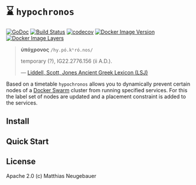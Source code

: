 # :hourglass: `hypochronos`

[![GoDoc](https://godoc.org/github.com/mtneug/hypochronos?status.png)](https://godoc.org/github.com/mtneug/hypochronos)
[![Build Status](https://travis-ci.org/mtneug/hypochronos.svg?branch=master)](https://travis-ci.org/mtneug/hypochronos)
[![codecov](https://codecov.io/gh/mtneug/hypochronos/branch/master/graph/badge.svg)](https://codecov.io/gh/mtneug/hypochronos)
[![Docker Image Version](https://images.microbadger.com/badges/version/mtneug/hypochronosd.svg)](https://hub.docker.com/r/mtneug/hypochronosd/)
[![Docker Image Layers](https://images.microbadger.com/badges/image/mtneug/hypochronosd.svg)](https://microbadger.com/images/mtneug/hypochronosd)

> **ὑπόχρονος** `/hy.pó.kʰró.nos/`<br>
>
> temporary (?), IG22.2776.156 (ii A.D.).
>
> — [Liddell, Scott, Jones Ancient Greek Lexicon (LSJ)](https://lsj.translatum.gr/w/index.php?title=ὑπόχρονος)

Based on a timetable `hypochronos` allows you to dynamically prevent certain nodes of a [Docker Swarm](https://docs.docker.com/engine/swarm/) cluster from running specified services. For this the label set of nodes are updated and a placement constraint is added to the services.

## Install

<!-- TODO: Add content -->

## Quick Start

<!-- TODO: Add content -->

## License

Apache 2.0 (c) Matthias Neugebauer
